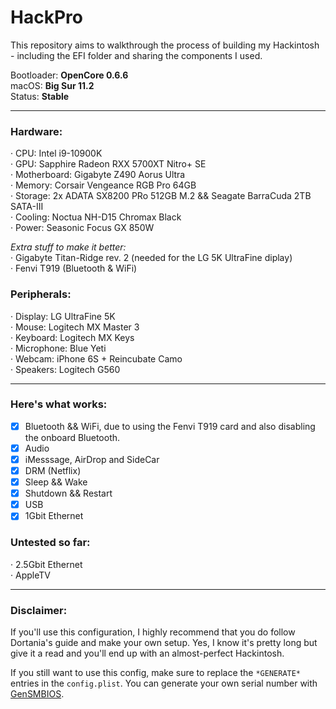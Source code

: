# HackPro


This repository aims to walkthrough the process of building my Hackintosh - including the EFI folder and sharing the components I used. 


Bootloader: **OpenCore 0.6.6**  
macOS: **Big Sur 11.2**  
Status: **Stable**

----

### Hardware:

· CPU: Intel i9-10900K  
· GPU: Sapphire Radeon RXX 5700XT Nitro+ SE  
· Motherboard: Gigabyte Z490 Aorus Ultra  
· Memory: Corsair Vengeance RGB Pro 64GB  
· Storage: 2x ADATA SX8200 PRo 512GB M.2 && Seagate BarraCuda 2TB SATA-III  
· Cooling: Noctua NH-D15 Chromax Black  
· Power: Seasonic Focus GX 850W 

*Extra stuff to make it better:*  
· Gigabyte Titan-Ridge rev. 2 (needed for the LG 5K UltraFine diplay)  
· Fenvi T919 (Bluetooth & WiFi)


### Peripherals:

· Display: LG UltraFine 5K  
· Mouse: Logitech MX Master 3  
· Keyboard: Logitech MX Keys  
· Microphone: Blue Yeti  
· Webcam: iPhone 6S + Reincubate Camo  
· Speakers: Logitech G560  

--- 

### Here's what works:
- [x] Bluetooth && WiFi, due to using the Fenvi T919 card and also disabling the onboard Bluetooth.
- [x] Audio
- [x] iMesssage, AirDrop and SideCar
- [x] DRM (Netflix)
- [x] Sleep && Wake
- [x] Shutdown && Restart
- [x] USB  
- [x] 1Gbit Ethernet 

### Untested so far:
· 2.5Gbit Ethernet  
· AppleTV

---

### Disclaimer:
If you'll use this configuration, I highly recommend that you do follow Dortania's guide and make your own setup. Yes, I know it's pretty long but give it a read and you'll end up with an almost-perfect Hackintosh. 

If you still want to use this config, make sure to replace the `*GENERATE*` entries in the `config.plist`. You can generate your own serial number with [GenSMBIOS](https://github.com/corpnewt/GenSMBIOS). 


